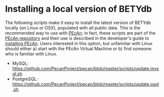 # Installing a local version of BETYdb

The following scripts make it easy to install the latest version of BETYdb locally (on Linux or OSX), populated with all public data. This is the recommended way to use with [PEcAn](https://www.pecanproject.org); in fact, these scripts are part of the [PEcAn repository](https://github.com/PecanProject/pecan) and their use is described in the developer's guide to [installing PEcAn](https://github.com/PecanProject/pecan/wiki/Installing-PEcAn). Users interested in this option, but unfamiliar with Linux should either a) start with the PEcAn Virtual Machine or b) find someone who is familiar with Linux.

* MySQL: https://github.com/PecanProject/pecan/blob/master/scripts/update.mysql.sh
* PostgreSQL: https://github.com/PecanProject/pecan/blob/master/scripts/update.psql.sh